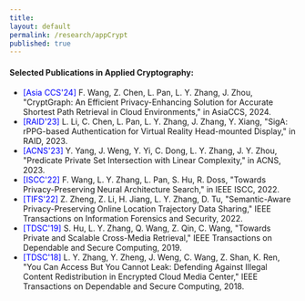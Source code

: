 ```yaml
---
title:
layout: default
permalink: /research/appCrypt
published: true
---
```


<!--## Edge Intelligence

Gartner's hype cycle for artificial intelligence (AI) 2021, shown in figure 1, places the edge AI at the peak of inflated expectation, leaving the innovation trigger phase in only 12 months. Moreover, the IBM Institute for Business Value claims that the expected return on investment in green edge computing amounts to 10% in 2022. According to Gartner, however, there will still be room for further investments in edge AI, because it will steadily reach the Plateau of Productivity within a maximum of 5 years. 
In fact, when talking about the computation of AI tasks at the edge of the network, the literature shows solutions that rely on well-known infrastructures that involve devices, edge, and cloud systems. 

![gartner-hype-cycle-ai-2021](../../assets/images/gartner-hype-cycle-ai-2021.png)
[Figure 1: The 4 Trends That Prevail on the Gartner Hype Cycle for AI, 2021](https://www.gartner.com/en/articles/the-4-trends-that-prevail-on-the-gartner-hype-cycle-for-ai-2021-)

### Communication, Coordination, Cooperation, and Collaboration


0.  Lorenzo Carnevale, Massimo Villari. "<i>A Nature-Inspired Coordination System to Decentralize Intelligence at the Disconnected Edge</i>". 2022 7th IEEE Cyber Science and Technology Congress (CyberSciTech), Falerna (CZ), Italy, September 2022 [[poster](https://drive.google.com/file/d/1mfqEl_vW5i_8IJl8kc6gmqlJYM0uF7Ng/view?usp=sharing)]
{: reversed="reversed"}
-->

#### Selected Publications in Applied Cryptography:  
- <span style="color:blue">[Asia CCS'24]</span>   F. Wang, Z. Chen, L. Pan, L. Y. Zhang, J. Zhou, "CryptGraph: An Efficient Privacy-Enhancing Solution for Accurate Shortest Path Retrieval in Cloud Environments," in AsiaCCS, 2024.
- <span style="color:blue">[RAID'23]</span> L. Li, C. Chen, L. Pan, L. Y. Zhang, J. Zhang, Y. Xiang, "SigA: rPPG-based Authentication for Virtual Reality Head-mounted Display," in RAID, 2023. 
- <span style="color:blue">[ACNS'23]</span> Y. Yang, J. Weng, Y. Yi, C. Dong, L. Y. Zhang, J. Y. Zhou, "Predicate Private Set Intersection with Linear Complexity," in ACNS, 2023. 
- <span style="color:blue">[ISCC'22]</span> F. Wang, L. Y. Zhang, L. Pan, S. Hu, R. Doss, "Towards Privacy-Preserving Neural Architecture Search," in IEEE ISCC, 2022. 
- <span style="color:blue">[TIFS'22]</span> Z. Zheng, Z. Li, H. Jiang, L. Y. Zhang, D. Tu, "Semantic-Aware Privacy-Preserving Online Location Trajectory Data Sharing," IEEE Transactions on Information Forensics and Security, 2022.
- <span style="color:blue">[TDSC'19]</span> S. Hu, L. Y. Zhang, Q. Wang, Z. Qin, C. Wang, "Towards Private and Scalable Cross-Media Retrieval," IEEE Transactions on Dependable and Secure Computing, 2019.
- <span style="color:blue">[TDSC'18]</span> L. Y. Zhang, Y. Zheng, J. Weng, C. Wang, Z. Shan, K. Ren, "You Can Access But You Cannot Leak: Defending Against Illegal Content Redistribution in Encrypted Cloud Media Center," IEEE Transactions on Dependable and Secure Computing, 2018.
